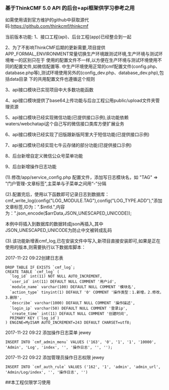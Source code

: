### 基于ThinkCMF 5.0 API 的后台+api框架供学习参考之用
如需使用请到官方维护的github中获取源代码:https://github.com/thinkcmf/thinkcmf

当前版本功能:
1、接口工程(api)、后台工程(app)已经整合到一起

2、为了不影响ThinkCMF后期的更新需要,项目提供APP_FORMAL_ENVIRONMENT常量切换生产环境跟测试环境,生产环境与测试环境唯一的区别只在于
使用的配置文件不一样,以方便在生产环境与测试环境使用不同的配置文件,如微信配置等.
中生产环境使用正常的cmf配置文件(config.php、database.php等),测试环境使用另外的(config_dev.php、database_dev.php),包括data目录
下的共用配置文件也遵循这个规则

3、api接口模块已实现项目中大多数功能函数

4、api接口模块提供了base64上传功能与后台工程公用public/upload文件夹管理资源

5、api接口模块已经实现微信功能(已提供接口示例),该功能依赖waters/webchatapi这个自己写的微信接口类库方便扩展业务

6、api接口模块已经实现了旧版跟新版阿里大于短信功能(已提供接口示例)

7、api接口模块已经实现七牛云存储的部分功能(已提供接口示例)

8、后台新增自定义微信公众号菜单功能

9、后台新增操作日志功能

(1).修改/app/service_config.php 配置文件，添加写日志模块名，如 "TAG" => "门户管理-文章标签",主菜单与子菜单之间用“-”分隔

(2).配置完后，使用以下函数即可记录日志到数据库：
cmf_write_log(config("LOG_MODULE.TAG"),config("LOG_TYPE.ADD"),"添加文章标签,ID为：".$intId.",内容为：".json_encode($arrData,JSON_UNESCAPED_UNICODE));

本例中将插入到数据库的数据转成json再插入,其中JSON_UNESCAPED_UNICODE为防止中文被转成乱码

(3).该功能新增表cmf_log,已在安装文件中写入,新项目直接安装即可,如果是正在使用的版本,则需要执行以下数据库脚本：

2017-11-22 09:22创建日志表

    DROP TABLE IF EXISTS `cmf_log`;
    CREATE TABLE `cmf_log` (
      `log_id` int(11) NOT NULL AUTO_INCREMENT,
      `user_id` int(11) DEFAULT NULL COMMENT '用户id',
      `module_name` varchar(100) DEFAULT NULL COMMENT '模块名',
      `action_type` tinyint(1) DEFAULT '0' COMMENT '操作类型：1.新增，2.修改，3.删除',
      `describe` varchar(1000) DEFAULT NULL COMMENT '操作描述',
      `login_ip` varchar(50) DEFAULT NULL COMMENT '登录ip',
      `create_time` int(11) DEFAULT NULL COMMENT '创建时间',
      PRIMARY KEY (`log_id`)
    ) ENGINE=MyISAM AUTO_INCREMENT=243 DEFAULT CHARSET=utf8;
    

2017-11-22 09:22 添加操作日志菜单 jewey



    INSERT INTO `cmf_admin_menu` VALUES ('163', '0', '1', '1', '10000', 'Admin', 'Log', 'index', '', '操作日志', '', '');
2017-11-22 09:22 添加管理员操作日志权限 jewey



    INSERT INTO `cmf_auth_rule` VALUES ('162', '1', 'admin', 'admin_url', 'Admin/Log/index', '', '操作日志', '')

##本工程仅限学习使用





